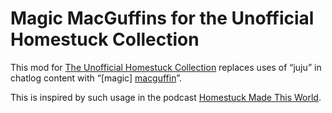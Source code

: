 # Magic MacGuffins for the Unofficial Homestuck Collection

This mod for [The Unofficial Homestuck Collection][tuhc] replaces uses of “juju” in chatlog content with “[magic] [macguffin][]”.

This is inspired by such usage in the podcast [Homestuck Made This World][hmtw].

[tuhc]: https://bambosh.github.io/unofficial-homestuck-collection/
[macguffin]: https://en.wikipedia.org/wiki/MacGuffin
[hmtw]: https://rangedtouch.com/homestuck-made-this-world/
